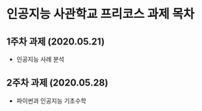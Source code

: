 # 인공지능 사관학교 프리코스 과제 목차

## 1주차 과제 (2020.05.21)
* 인공지능 사례 분석
## 2주차 과제 (2020.05.28)
* 파이썬과 인공지능 기초수학
